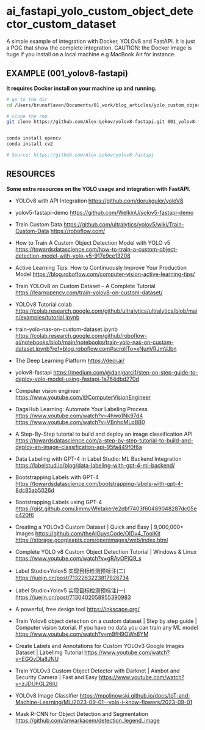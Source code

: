 # ai_fastapi_yolo_custom_object_detector_custom_dataset

A simple example of integration with Docker, YOLOv8 and FastAPI. It is just a POC that show the complete integration.
CAUTION: the Docker image is huge if you install on a local machine e.g MacBook Air for instance.

## EXAMPLE (001_yolov8-fastapi)
**It requires Docker install on your machine up and running.**

```bash
# go to the dir
cd /Users/brunoflaven/Documents/01_work/blog_articles/yolo_custom_object_detector_custom_dataset

# clone the rep
git clone https://github.com/Alex-Lekov/yolov8-fastapi.git 001_yolov8-fastapi


conda install opencv
conda install cv2

# Source: https://github.com/Alex-Lekov/yolov8-fastapi
```


## RESOURCES
**Some extra resources on the YOLO usage and integration with FastAPI.**

- YOLOv8 with API Integration
https://github.com/dorukguler/yoloV8

- yolov5-fastapi-demo
https://github.com/WelkinU/yolov5-fastapi-demo


- Train Custom Data
https://github.com/ultralytics/yolov5/wiki/Train-Custom-Data
https://roboflow.com/

- How to Train A Custom Object Detection Model with YOLO v5
https://towardsdatascience.com/how-to-train-a-custom-object-detection-model-with-yolo-v5-917e9ce13208

- Active Learning Tips: How to Continuously Improve Your Production Model
https://blog.roboflow.com/computer-vision-active-learning-tips/


- Train YOLOv8 on Custom Dataset – A Complete Tutorial
https://learnopencv.com/train-yolov8-on-custom-dataset/

- YOLOv8 Tutorial colab
https://colab.research.google.com/github/ultralytics/ultralytics/blob/main/examples/tutorial.ipynb

- train-yolo-nas-on-custom-dataset.ipynb
https://colab.research.google.com/github/roboflow-ai/notebooks/blob/main/notebooks/train-yolo-nas-on-custom-dataset.ipynb?ref=blog.roboflow.com#scrollTo=xNunVRJmVJbn

- The Deep Learning Platform
https://deci.ai/


- yolov8-fastapi
https://medium.com/@danigarci1/step-on-step-guide-to-deploy-yolo-model-using-fastapi-1a764dbd270d


- Computer vision engineer
https://www.youtube.com/@ComputerVisionEngineer


- DagsHub Learning: Automate Your Labeling Process
https://www.youtube.com/watch?v=4hwo1Nk97d4
https://www.youtube.com/watch?v=VBnhpMLpBB0


- A Step-By-Step tutorial to build and deploy an image classification API
https://towardsdatascience.com/a-step-by-step-tutorial-to-build-and-deploy-an-image-classification-api-95fa449f0f6a

- Data Labeling with GPT-4 in Label Studio: ML Backend Integration
https://labelstud.io/blog/data-labeling-with-gpt-4-ml-backend/

- Bootstrapping Labels with GPT-4
https://towardsdatascience.com/bootstrapping-labels-with-gpt-4-8dc85ab5026d

- Bootstrapping Labels using GPT-4
https://gist.github.com/JimmyWhitaker/e2dbf7403f60489048287dc05ec420f6


- Creating a YOLOv3 Custom Dataset | Quick and Easy | 9,000,000+ Images
https://github.com/theAIGuysCode/OIDv4_ToolKit
https://storage.googleapis.com/openimages/web/index.html


- Complete YOLO v8 Custom Object Detection Tutorial | Windows & Linux
https://www.youtube.com/watch?v=gRAyOPjQ9_s


- Label Studio+Yolov5 实现目标检测预标注(二)
https://juejin.cn/post/7132263223817928734

- Label Studio+Yolov5 实现目标检测预标注(一)
https://juejin.cn/post/7130402058955390983

- A powerful, free design tool
https://inkscape.org/



- Train Yolov8 object detection on a custom dataset | Step by step guide | Computer vision tutorial. If you have no data you can train any ML model
https://www.youtube.com/watch?v=m9fH9OWn8YM


- Create Labels and Annotations for Custom YOLOv3 Google Images Dataset | LabelImg Tutorial
https://www.youtube.com/watch?v=EGQyDla8JNU

- Train YOLOv3 Custom Object Detector with Darknet | Aimbot and Security Camera | Fast and Easy
https://www.youtube.com/watch?v=zJDUhGL26iU

- YOLOv8 Image Classifier
https://mpolinowski.github.io/docs/IoT-and-Machine-Learning/ML/2023-09-01--yolo-i-know-flowers/2023-09-01

- Mask R-CNN for Object Detection and Segmentation
https://github.com/anwarkacem/detection_legend_image


